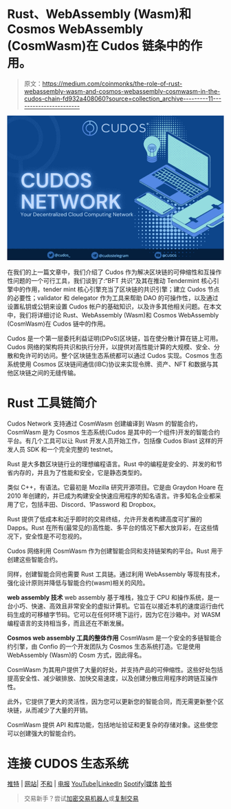 # Rust、WebAssembly (Wasm)和 Cosmos WebAssembly (CosmWasm)在 Cudos 链条中的作用。

> 原文：<https://medium.com/coinmonks/the-role-of-rust-webassembly-wasm-and-cosmos-webassembly-cosmwasm-in-the-cudos-chain-fd932a408060?source=collection_archive---------11----------------------->

![](img/4ac922d6da3903ad02994f1532d9aca4.png)

在我们的上一篇文章中，我们介绍了 Cudos 作为解决区块链的可伸缩性和互操作性问题的一个可行工具，我们谈到了:“BFT 共识”及其在推动 Tendermint 核心引擎中的作用，tender mint 核心引擎充当了区块链的共识引擎；建立 Cudos 节点的必要性；validator 和 delegator 作为工具来帮助 DAO 的可操作性，以及通过设置私钥或公钥来设置 Cudos 帐户的基础知识，以及许多其他相关问题。在本文中，我们将详细讨论 Rust、WebAssembly (Wasm)和 Cosmos WebAssembly (CosmWasm)在 Cudos 链中的作用。

Cudos 是一个第一层委托利益证明(DPoS)区块链，旨在使分散计算在链上可用。Cudos 网络的架构将共识和执行分开，以提供对高性能计算的大规模、安全、分散和免许可的访问。整个区块链生态系统都可以通过 Cudos 实现。Cosmos 生态系统使用 Cosmos 区块链间通信(IBC)协议来实现令牌、资产、NFT 和数据与其他区块链之间的无缝传输。

# Rust 工具链简介

Cudos Network 支持通过 CosmWasm 创建编译到 Wasm 的智能合约，CosmWasm 是为 Cosmos 生态系统(Cudos 是其中的一个组件)开发的智能合约平台。有几个工具可以让 Rust 开发人员开始工作，包括像 Cudos Blast 这样的开发人员 SDK 和一个完全完整的 testnet。

Rust 是大多数区块链行业的理想编程语言。Rust 中的编程是安全的、并发的和节省内存的，并且为了性能和安全，它是静态类型的。

类似 C++，有语法。它最初是 Mozilla 研究开源项目。它是由 Graydon Hoare 在 2010 年创建的，并已成为构建安全快速应用程序的知名语言。许多知名企业都采用了它，包括丰田、Discord、1Password 和 Dropbox。

Rust 提供了低成本和近乎即时的交易终结，允许开发者构建高度可扩展的 Dapps。Rust 在所有(最常见的)高性能、多平台的情况下都大放异彩，在这些情况下，安全性是不可忽视的。

Cudos 网络利用 CosmWasm 作为创建智能合同和支持链架构的平台。Rust 用于创建这些智能合约。

同样，创建智能合同也需要 Rust 工具链。通过利用 WebAssembly 等现有技术，强化设计原则并降低与智能合约(wasm)相关的风险。

**web assembly 技术** web assembly 基于堆栈，独立于 CPU 和操作系统，是一台小巧、快速、高效且非常安全的虚拟计算机。它旨在以接近本机的速度运行由代码生成的可移植字节码。它可以在任何环境下运行，因为它在沙箱中。对 WASM 编程语言的支持相当多，而且还在不断发展。

**Cosmos web assembly 工具的整体作用** CosmWasm 是一个安全的多链智能合约引擎，由 Confio 的一个开发团队为 Cosmos 生态系统打造。它是使用 WebAssembly (Wasm)的 Cosm 方式，因此得名。

CosmWasm 为其用户提供了大量的好处，并支持产品的可伸缩性。这些好处包括提高安全性、减少碳排放、加快交易速度，以及创建分散应用程序的跨链互操作性。

此外，它提供了更大的灵活性，因为您可以更新您的智能合同，而无需更新整个区块链，从而减少了大量的开销。

CosmWasm 提供 API 和库功能，包括地址验证和更复杂的存储对象。这些使您可以创建强大的智能合约。

# 连接 CUDOS 生态系统

[推特](https://twitter.com/CUDOS_) | [网站](http://www.cudos.org/)|
[不和](https://discord.com/invite/cudos) | [电报](https://t.me/cudostelegram)
[YouTube](https://www.youtube.com/channel/UCbS48Q09D5xMDCVX0T_OeCw)|[LinkedIn](https://www.linkedin.com/company/cudos1/)
[Spotify](https://open.spotify.com/show/2lZuBXJ270g7taK06tnK35)|[媒体](https://medium.com/cudos)
[脸书](https://www.facebook.com/cudos.org/)

> 交易新手？尝试[加密交易机器人](/coinmonks/crypto-trading-bot-c2ffce8acb2a)或[复制交易](/coinmonks/top-10-crypto-copy-trading-platforms-for-beginners-d0c37c7d698c)